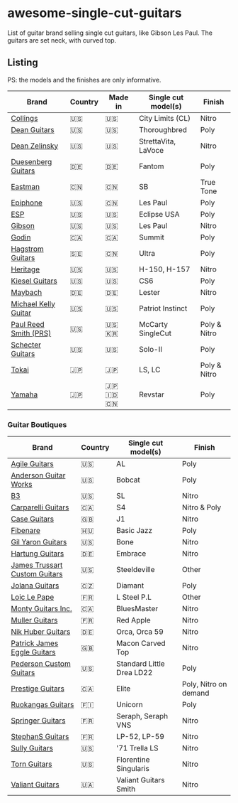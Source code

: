 # awesome-single-cut-guitars

List of guitar brand selling single cut guitars, like Gibson Les Paul.
The guitars are set neck, with curved top.

## Listing

PS: the models and the finishes are only informative.

|Brand| Country | Made in | Single cut model(s)| Finish|
|---|----|----|----|----|
|[Collings](https://collingsguitars.com/electrics-category/solid-body/)|<span title="USA">🇺🇸</span>|<span title="USA">🇺🇸</span>|City Limits (CL)| Nitro |
|[Dean Guitars](https://deanguitars.com) | <span title="USA">🇺🇸</span> | <span title="USA">🇺🇸</span> | Thoroughbred | Poly |
|[Dean Zelinsky](https://www.deanzelinskyguitars.com) |<span title="USA">🇺🇸</span>|<span title="USA">🇺🇸</span>|StrettaVita, LaVoce| Nitro |
|[Duesenberg Guitars](https://duesenberg.de)|<span title="Germany">🇩🇪</span>| <span title="Germany">🇩🇪</span> | Fantom | Poly |
|[Eastman](https://www.eastmanguitars.com/)|<span title="China">🇨🇳</span>|<span title="China">🇨🇳</span>|SB| True Tone |
|[Epiphone](https://www.epiphone.com)|<span title="USA">🇺🇸</span>| <span title="China">🇨🇳</span> | Les Paul | Poly |
|[ESP](https://www.espguitars.com/)|<span title="USA">🇺🇸</span>|<span title="USA">🇺🇸</span>|Eclipse USA|Poly|
|[Gibson](https://www.gibson.com/)| <span title="USA">🇺🇸</span> |<span title="USA">🇺🇸</span>| Les Paul| Nitro |
|[Godin](https://godinguitars.com/)| <span title="Canada">🇨🇦</span>| <span title="Canada">🇨🇦</span> | Summit| Poly |
|[Hagstrom Guitars](https://www.hagstromguitars.com/)|<span title="Sweden">🇸🇪</span>|<span title="China">🇨🇳</span>| Ultra | Poly |
|[Heritage](https://heritageguitars.com/) |<span title="USA">🇺🇸</span>|<span title="USA">🇺🇸</span>|H-150, H-157| Nitro |
|[Kiesel Guitars](https://www.kieselguitars.com/)|<span title="USA">🇺🇸</span>|<span title="USA">🇺🇸</span>|CS6| Poly |
|[Maybach](https://maybach-guitars.de) | <span title="Germany">🇩🇪</span>| <span title="Germany">🇩🇪</span>| Lester | Nitro |
|[Michael Kelly Guitar](https://www.michaelkellyguitars.com/) | <span title="USA">🇺🇸</span> | <span title="USA">🇺🇸</span> | Patriot Instinct | Poly |
|[Paul Reed Smith (PRS)](https://prsguitars.com/) |<span title="USA">🇺🇸</span>|<span title="USA">🇺🇸</span> <span title="South Korea">🇰🇷</span>|McCarty SingleCut|Poly & Nitro|
|[Schecter Guitars](https://www.schecterguitars.com/)|<span title="USA">🇺🇸</span>|<span title="USA">🇺🇸</span>|Solo-II|Poly|
|[Tokai](https://tokaigakki.com/)|<span title="Japan">🇯🇵</span>|<span title="Japan">🇯🇵</span>| LS, LC| Poly & Nitro |
|[Yamaha](https://www.yamaha.com/)|<span title="Japan">🇯🇵</span>|<span title="Japan">🇯🇵</span> <span title="Indonesia">🇮🇩</span> <span title="China">🇨🇳</span>| Revstar| Poly |

### Guitar Boutiques

|Brand| Country |  Single cut model(s)| Finish|
|---|----|----|----| 
|[Agile Guitars](https://www.agileguitars.net/) | <span title="USA">🇺🇸</span> | AL | Poly |
|[Anderson Guitar Works](https://www.andersonguitarworks.com/) | <span title="USA">🇺🇸</span> | Bobcat | Poly |
|[B3](https://themusicemporium.com/collections/b3-guitars)|<span title="USA">🇺🇸</span>| SL | Nitro |
|[Carparelli Guitars](https://carparelliguitars.com)| <span title="Canada">🇨🇦</span> | S4 | Nitro & Poly |
|[Case Guitars](https://www.caseguitars.co.uk/) | <span title="UK">🇬🇧</span> | J1 | Nitro |
|[Fibenare](https://www.fibenare-guitars.org/)|<span title="Hungary">🇭🇺</span>|Basic Jazz | Poly |
|[Gil Yaron Guitars](https://gilyaronguitars.com/)| <span title="USA">🇺🇸</span> | Bone | Nitro |
|[Hartung Guitars](https://hartung-guitars.com) | <span title="Germany">🇩🇪</span> | Embrace | Nitro |
|[James Trussart Custom Guitars](https://www.jamestrussart.com) | <span title="USA">🇺🇸</span> | Steeldeville | Other |
|[Jolana Guitars](https://jolanaguitars.com/) | <span title="Czech Republic">🇨🇿</span> | Diamant | Poly |
|[Loic Le Pape](https://loiclepapesteelguitars.com/) | <span title="France">🇫🇷</span> | L Steel P.L | Other |
|[Monty Guitars Inc.](https://www.montyguitars.com/)| <span title="Canada">🇨🇦</span> | BluesMaster | Nitro |
|[Muller Guitars](https://mullerguitare.fr/) |<span title="France">🇫🇷</span>| Red Apple | Nitro |
|[Nik Huber Guitars](https://nikhuber-guitars.com/)|<span title="Germany">🇩🇪</span>| Orca, Orca 59| Nitro |
|[Patrick James Eggle Guitars](https://www.eggle.co.uk/)| <span title="UK">🇬🇧</span> | Macon Carved Top | Nitro |
|[Pederson Custom Guitars](https://pedersoncustomguitars.com/) | <span title="USA">🇺🇸</span> | Standard Little Drea LD22 | Poly |
|[Prestige Guitars](https://www.prestigeguitars.com/) | <span title="Canada">🇨🇦</span> | Elite | Poly, Nitro on demand|
|[Ruokangas Guitars](https://ruokangas.com)| <span title="Finland">🇫🇮</span> | Unicorn | Poly |
|[Springer Guitars](https://www.springerguitars.com/) | <span title="France">🇫🇷</span> | Seraph, Seraph VNS | Nitro |
|[StephanS Guitars](https://www.stefanovicsacha.fr) | <span title="France">🇫🇷</span> | LP-52, LP-59 | Nitro |
|[Sully Guitars](https://www.sullyguitars.com/) |<span title="USA">🇺🇸</span> | '71 Trella LS | Nitro|
|[Torn Guitars](https://www.thornguitars.com/guitars)| <span title="USA">🇺🇸</span> | Florentine Singularis | Nitro |
|[Valiant Guitars](https://valiantguitars.com/) | <span title="Ukraine">🇺🇦</span> | Valiant Guitars Smith | Nitro |
